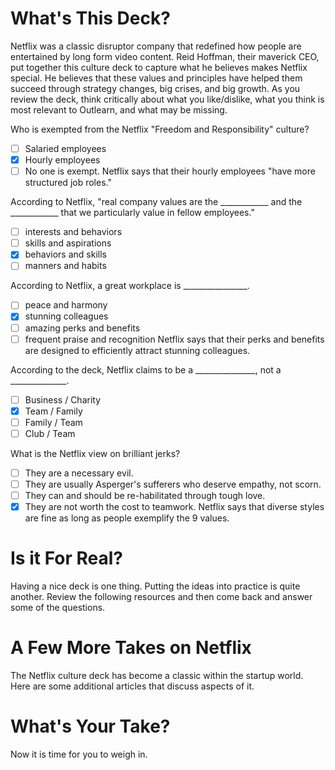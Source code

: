 <!--
{
"name": "netflix-culture-deck",
"version" : "0.1",
"title" : "The Netflix Culture Deck",
"description" : "The latest version of the landmark Netflix culture presentation.",
"homepage" : "https://github.com/sigma-512/outlearn-culture-homework",
"freshnessDate" : 2015-08-27,
"author" : "Jeff Whatcott",
"license" : "CC BY 4.0"
}
-->

<!-- @section -->
# What's This Deck?
Netflix was a classic disruptor company that redefined how people are entertained by long form video content. Reid Hoffman, their maverick CEO, put together this culture deck to capture what he believes makes Netflix special. He believes that these values and principles have helped them succeed through strategy changes, big crises, and big growth. As you review the deck, think critically about what you like/dislike, what you think is most relevant to Outlearn, and what may be missing.
<!-- @link, "url" : "https://www.evernote.com/shard/s3/sh/e361f812-84e9-4284-8923-41e560c434a9/7ef54de35d503c09", "text": "Read the Netflix Culture Deck" -->

<!-- @multipleChoice -->
Who is exempted from the Netflix "Freedom and Responsibility" culture?
- [ ] Salaried employees
- [X] Hourly employees
- [ ] No one is exempt.
Netflix says that their hourly employees "have more structured job roles."
<!-- @end -->

<!-- @multipleChoice -->
According to Netflix, "real company values are the ____________ and the ____________ that we particularly value in fellow employees."
- [ ] interests and behaviors
- [ ] skills and aspirations
- [X] behaviors and skills
- [ ] manners and habits
<!-- @end -->

<!-- @multipleChoice -->
According to Netflix, a great workplace is ________________.
- [ ] peace and harmony
- [X] stunning colleagues
- [ ] amazing perks and benefits
- [ ] frequent praise and recognition
Netflix says that their perks and benefits are designed to efficiently attract stunning colleagues.
<!-- @end -->

<!-- @multipleChoice -->
According to the deck, Netflix claims to be a _______________, not a ______________.
- [ ] Business / Charity
- [X] Team / Family
- [ ] Family / Team
- [ ] Club / Team
<!-- @end -->

<!-- @multipleChoice -->
What is the Netflix view on brilliant jerks?
- [ ] They are a necessary evil.
- [ ] They are usually Asperger's sufferers who deserve empathy, not scorn.
- [ ] They can and should be re-habilitated through tough love.
- [X] They are not worth the cost to teamwork.
Netflix says that diverse styles are fine as long as people exemplify the 9 values.
<!-- @end -->

<!-- @section -->
# Is it For Real?
Having a nice deck is one thing. Putting the ideas into practice is quite another. Review the following resources and then come back and answer some of the questions.
<!-- @link, "url" : "https://www.evernote.com/l/AAMjmVu3zz1CvpckOtMUvbqPVIy2r--k7lI", "text": "Read the Quora thread about what's it like to work at Netflix" -->
<!-- @link, "url" : "https://www.evernote.com/l/AAPJQ72Sc-tAaJfL2oHrPSrDRjQF6dzH4Nw", "text": "Read the Glassdoor reviews of Netflix." -->
<!-- @task, "hasDeliverable" : true, "text" : "Describe your opinions about how Netflix has or has not been able to live up to the ideals in their culture deck?"-->

<!-- @section -->
# A Few More Takes on Netflix
The Netflix culture deck has become a classic within the startup world. Here are some additional articles that discuss aspects of it.
<!-- @link, "url" : "http://firstround.com/review/The-woman-behind-the-Netflix-Culture-doc/", "text": "Read about how Netflix reinvented HR." -->
<!-- @link, "url" : "https://hbr.org/2014/01/how-netflix-reinvented-hr", "text": "Read about the woman behind the deck." -->

<!-- @section -->
# What's Your Take?
Now it is time for you to weigh in.
<!-- @task, "hasDeliverable" : true, "text" : "List 3-5 aspects of Netflix culture that you feel are most applicable to Outlearn."-->
<!-- @task, "hasDeliverable" : true, "text" : "What's missing from the Netflix Culture Deck?"-->
